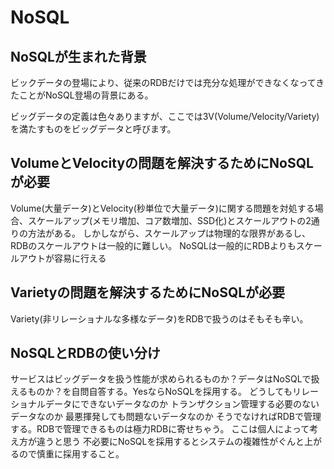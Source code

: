 # NoSQL

## NoSQLが生まれた背景

ビックデータの登場により、従来のRDBだけでは充分な処理ができなくなってきたことがNoSQL登場の背景にある。

ビッグデータの定義は色々ありますが、ここでは3V(Volume/Velocity/Variety)を満たすものをビッグデータと呼びます。

## VolumeとVelocityの問題を解決するためにNoSQLが必要

Volume(大量データ)とVelocity(秒単位で大量データ)に関する問題を対処する場合、スケールアップ(メモリ増加、コア数増加、SSD化)とスケールアウトの2通りの方法がある。
しかしながら、スケールアップは物理的な限界があるし、RDBのスケールアウトは一般的に難しい。
NoSQLは一般的にRDBよりもスケールアウトが容易に行える

## Varietyの問題を解決するためにNoSQLが必要

Variety(非リレーショナルな多様なデータ)をRDBで扱うのはそもそも辛い。

## NoSQLとRDBの使い分け

サービスはビッグデータを扱う性能が求められるものか？データはNoSQLで扱えるものか？を自問自答する。YesならNoSQLを採用する。
どうしてもリレーショナルデータにできないデータなのか
トランザクション管理する必要のないデータなのか
最悪揮発しても問題ないデータなのか
そうでなければRDBで管理する。RDBで管理できるものは極力RDBに寄せちゃう。
ここは個人によって考え方が違うと思う
不必要にNoSQLを採用するとシステムの複雑性がぐんと上がるので慎重に採用すること。


